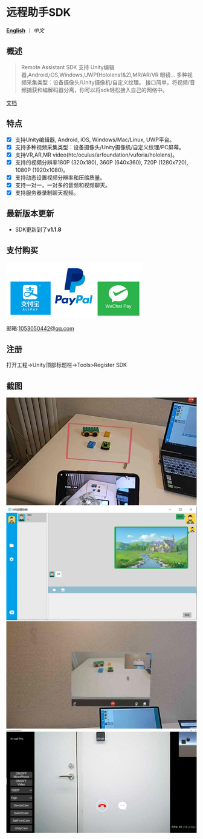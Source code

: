 

# 远程助手SDK

[**English**](README.md) ｜ *中文*

## 概述

> Remote Assistant SDK 支持 Unity编辑器,Android,iOS,Windows,UWP(Hololens1&2),MR/AR/VR 眼镜...
> 多种视频采集类型：设备摄像头/Unity摄像机/自定义纹理。
> 接口简单，将视频/音频捕获和编解码器分离，你可以将sdk轻松接入自己的网络中。

[文档](Readme/RemoteAssistantSDK.pdf)

## 特点

- [x] 支持Unity编辑器, Android, iOS, Windows/Mac/Linux, UWP平台。
- [x] 支持多种视频采集类型：设备摄像头/Unity摄像机/自定义纹理/PC屏幕。
- [x] 支持VR,AR,MR video(htc/oculus/arfoundation/vuforia/hololens)。
- [x] 支持的视频分辨率180P (320x180), 360P (640x360), 720P (1280x720), 1080P (1920x1080)。
- [x] 支持动态设置视频分辨率和压缩质量。
- [x] 支持一对一，一对多的音频和视频聊天。
- [x] 支持服务器录制聊天视频。

## 最新版本更新
- SDK更新到了**v1.1.8**



## 支付购买

<img src="Readme/Images/SDK/pay.png" border="0" name="submit"></a>

邮箱:1053050442@qq.com

## 注册
打开工程->Unity顶部标题栏->Tools>Register SDK



## 截图

![Image text](Readme/Images/Screenshoots/hls2.jpg)
![Image text](Readme/Images/Screenshoots/pc_chat.jpg)
![Image text](Readme/Images/Screenshoots/hls.jpg)
![Image text](Readme/Images/Screenshoots/06.jpg)


